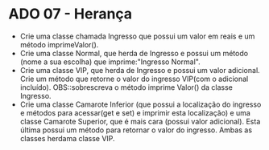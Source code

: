 # ADO 07 - Herança

- Crie uma classe chamada Ingresso que possui um valor em reais e um método imprimeValor().
- Crie uma classe Normal, que herda de Ingresso e possui um método (nome a sua escolha) que imprime:"Ingresso Normal".
- Crie uma classe VIP, que herda de Ingresso e possui um valor adicional. Crie um método que retorne o valor do ingresso VIP(com o adicional incluído). OBS::sobrescreva o método imprime Valor() da classe Ingresso.
- Crie uma classe Camarote Inferior (que possui a localização do ingresso e métodos para acessar(get e set) e imprimir esta localização) e uma classe Camarote Superior, que é mais cara (possui valor adicional). Esta última possui um método para retornar o valor do ingresso. Ambas as classes herdama classe VIP.